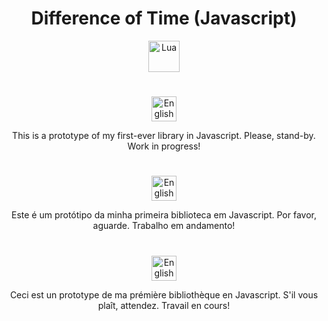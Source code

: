 <div align="center">

# Difference of Time (Javascript)

<img src="https://upload.wikimedia.org/wikipedia/commons/thumb/6/6a/JavaScript-logo.png/800px-JavaScript-logo.png" alt="Lua" width="50">

<br>

#

<img src="https://cdn-icons-png.flaticon.com/512/8281/8281549.png" alt="English" width="40">
<p>This is a prototype of my first-ever library in Javascript. Please, stand-by. Work in progress!</p>

#

<img src="https://cdn-icons-png.flaticon.com/512/4087/4087479.png" alt="English" width="40">

<p>Este é um protótipo da minha primeira biblioteca em Javascript. Por favor, aguarde. Trabalho em andamento!</p>

#

<img src="https://cdn-icons-png.flaticon.com/512/330/330490.png" alt="English" width="40">

<p>Ceci est un prototype de ma prémière bibliothèque en Javascript. S'il vous plaît, attendez. Travail en cours!</p>
</div>
